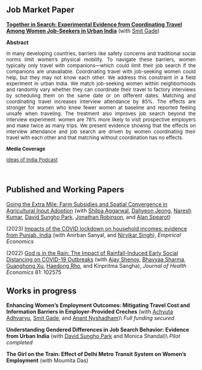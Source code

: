 

<h2> Job Market Paper </h2>

**[Together in Search: Experimental Evidence from Coordinating Travel Among Women Job-Seekers in Urban India](/files/Rolly_Kapoor_JMP.pdf)** (with [Smit Gade](https://goodbusinesslab.org/team/smit-gade-2/)) 


  <summary><strong>Abstract</strong></summary>
  <p style="font-size: 13px;text-align: justify;">
    In many developing countries, barriers like safety concerns and traditional social norms limit women’s physical mobility. To navigate these barriers, women typically only travel with companions—which could limit their job search if the companions are unavailable. Coordinating travel with job-seeking women could help, but they may not know each other. We address this constraint in a field experiment in urban India. We match job-seeking women within neighborhoods and randomly vary whether they can coordinate their travel to factory interviews by scheduling them on the same date or on different dates. Matching and coordinating travel increases interview attendance by 85%. The effects are stronger for women who knew fewer women at baseline and reported feeling unsafe when traveling. The treatment also improves job search beyond the interview experiment: women are 78% more likely to visit prospective employers and make twice as many trips. We present evidence showing that the effects on interview attendance and job search are driven by women coordinating their travel with each other and that matching without coordination has no effects.
  </p>

<p style="font-size:13px; font-weight: 500; margin-top: 14px;"><b>Media Coverage</b></p>
<p style="font-size:13px; text-align: justify; margin-top: 0px;">
  <a href="https://www.mercatus.org/ideasofindia/rolly-kapoor-group-travel-and-womens-job-search-behavior-india">Ideas of India Podcast</a>
</p>


<br/>


<h2> Published and Working Papers </h2>



[Going the Extra Mile: Farm Subsidies and Spatial Convergence in Agricultural Input Adoption](/files/FISP.pdf) (with [Shilpa Aggarwal](https://aggarwalshilpa.wixsite.com/home), [Dahyeon Jeong](https://dahyeonjeong.com/), [Naresh Kumar](https://sites.google.com/ucsc.edu/nkumar/),  [David Sungho Park](https://dshpark.com/), [Jonathan Robinson](https://people.ucsc.edu/~jmrtwo/), and [Alan Spearot](https://people.ucsc.edu/~aspearot/))

(2023) [Impacts of the COVID lockdown on household incomes: evidence from Punjab, India](https://link.springer.com/article/10.1007/s00181-023-02464-0) (with Anirban Sanyal, and [Nirvikar Singh](https://nirvikarsingh.sites.ucsc.edu/)), _Empirical Economics_


(2022) [God is in the Rain: The Impact of Rainfall-Induced Early Social Distancing on COVID-19 Outbreaks](https://www.sciencedirect.com/science/article/pii/S0167629621001600) (with [Ajay Shenoy](https://people.ucsc.edu/~azshenoy/), [Bhavyaa Sharma](https://www.bhavyaasharma.com/), [Guanghong Xu](https://guanghongxu.github.io/), [Haedong Rho](https://www.ha-rho.com/about), and Kinpritma Sangha), _Journal of Health Economics_ 81: 102575
<br/>


<h2> Works in progress </h2>

**Enhancing Women’s Employment Outcomes: Mitigating Travel Cost and Information Barriers in Employer-Provided Creches** (with [Achyuta Adhvaryu](https://www.achadhvaryu.com/), [Smit Gade](https://goodbusinesslab.org/team/smit-gade-2/), and [Anant Nyshadham](https://www.anantnn.com/))\\
_Full funding secured_


**Understanding Gendered Differences in Job Search Behavior: Evidence from Urban India** (with [David Sungho Park](https://dshpark.com/) and Monica Shandal)\\
_Pilot completed_


**The Girl on the Train: Effect of Delhi Metro Transit System on Women’s Employment** (with Moumita Das)
<br/>


<!-- Google tag (gtag.js) -->
<script async src="https://www.googletagmanager.com/gtag/js?id=G-6R03Z19W47"></script>
<script>
  window.dataLayer = window.dataLayer || [];
  function gtag(){dataLayer.push(arguments);}
  gtag('js', new Date());

  gtag('config', 'G-6R03Z19W47');
</script>